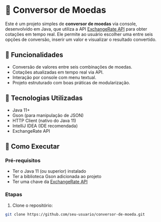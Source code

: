 # 💱 Conversor de Moedas

Este é um projeto simples de **conversor de moedas** via console, desenvolvido em Java, que utiliza a API [ExchangeRate API](https://www.exchangerate-api.com/) para obter cotações em tempo real. Ele permite ao usuário escolher uma entre seis opções de conversão, inserir um valor e visualizar o resultado convertido.

## 📌 Funcionalidades

- Conversão de valores entre seis combinações de moedas.
- Cotações atualizadas em tempo real via API.
- Interação por console com menu textual.
- Projeto estruturado com boas práticas de modularização.

## 🚀 Tecnologias Utilizadas

- Java 11+
- Gson (para manipulação de JSON)
- HTTP Client (nativo do Java 11)
- IntelliJ IDEA (IDE recomendada)
- ExchangeRate API

## 🔧 Como Executar

### Pré-requisitos

- Ter o Java 11 (ou superior) instalado
- Ter a biblioteca Gson adicionada ao projeto
- Ter uma chave da [ExchangeRate API](https://www.exchangerate-api.com/)

### Etapas

1. Clone o repositório:

```bash
git clone https://github.com/seu-usuario/conversor-de-moeda.git
